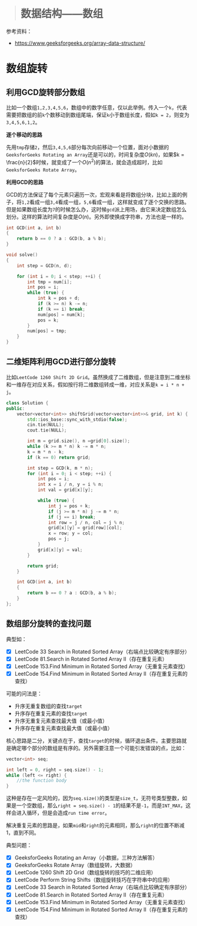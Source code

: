 > # 数据结构——数组

参考资料：

* https://www.geeksforgeeks.org/array-data-structure/

# 数组旋转

## 利用GCD旋转部分数组

比如一个数组`1,2,3,4,5,6`，数组中的数字任意，仅以此举例。传入一个`k`，代表需要把数组的前`k`个数移动到数组尾端，保证`k`小于数组长度，假如`k = 2`，则变为`3,4,5,6,1,2`。

**逐个移动的思路**

先用`tmp`存储`2`，然后`3,4,5,6`部分每次向前移动一个位置，面对小数据的`GeeksforGeeks Rotating an Array`还是可以的，时间复杂度$O(kn)$，如果$k = \frac{n}{2}$时候，就变成了一个$O(n^2)$的算法，就会造成超时，比如`GeeksforGeeks Rotate Array`。

**利用GCD的思路**

GCD的方法保证了每个元素只遍历一次，宏观来看是将数组分块，比如上面的例子，将`1,2`看成一组`3,4`看成一组，`5,6`看成一组，这样就变成了逐个交换的思路。但是如果数组长度为`7`的时候怎么办，这时候`gcd`派上用场，由它来决定数组怎么划分。这样的算法时间复杂度是$O(n)$。另外即使换成字符串，方法也是一样的。

```c++
int GCD(int a, int b)
{
    return b == 0 ? a : GCD(b, a % b);
}

void solve()
{
    int step = GCD(n, d);

    for (int i = 0; i < step; ++i) {
        int tmp = num[i];
        int pos = i;
        while (true) {
            int k = pos + d;
            if (k >= n) k -= n;
            if (k == i) break;
            num[pos] = num[k];
            pos = k;
        }
        num[pos] = tmp;
    }
}
```

## 二维矩阵利用GCD进行部分旋转

比如`LeetCode 1260 Shift 2D Grid`。虽然换成了二维数组，但是注意到二维坐标和一维存在对应关系，假如按行将二维数组转成一维，对应关系是`k = i * n + j`。

```c++
class Solution {
public:
    vector<vector<int>> shiftGrid(vector<vector<int>>& grid, int k) {
        std::ios_base::sync_with_stdio(false);
        cin.tie(NULL);
        cout.tie(NULL);

        int m = grid.size(), n =grid[0].size();
        while (k >= m * n) k -= m * n;
        k = m * n - k;
        if (k == 0) return grid;

        int step = GCD(k, m * n);
        for (int i = 0; i < step; ++i) {
            int pos = i;
            int x = i / n, y = i % n;
            int val = grid[x][y];

            while (true) {
                int j = pos + k;
                if (j >= m * n) j -= m * n;
                if (j == i) break;
                int row = j / n, col = j % n;
                grid[x][y] = grid[row][col];
                x = row; y = col;
                pos = j;
            }
            grid[x][y] = val;
        }

        return grid;
    }

    int GCD(int a, int b)
    {
        return b == 0 ? a : GCD(b, a % b);
    }
};
```

## 数组部分旋转的查找问题

典型如：
- [x] LeetCode 33 Search in Rotated Sorted Array（右端点比较确定有序部分）
- [x] LeetCode 81.Search in Rotated Sorted Array II（存在重复元素）
- [x] LeetCode 153.Find Minimum in Rotated Sorted Array（无重复元素查找）
- [x] LeetCode  154.Find Minimum in Rotated Sorted Array II（存在重复元素的查找）

可能的问法是：

* 升序无重复数组的查找`target`
* 升序存在重复元素的查找`target`
* 升序无重复元素查找最大值（或最小值）
* 升序存在重复元素查找最大值（或最小值）

核心思路是二分，关键点在于，查找`target`的时候，循环退出条件。主要思路就是确定哪个部分的数组是有序的。另外需要注意一个可能引发错误的点，比如：

```c++
vector<int> seq;

int left = 0, right = seq.size() - 1;
while (left <= right) {
    //the function body
}
```

这种是存在一定风险的，因为`seq.size()`的类型是`size_t`，无符号类型整数，如果是一个空数组，那么`right = seq.size() - 1`的结果不是`-1`，而是`INT_MAX`，这样会进入循环，但是会造成`run time error`。

解决重复元素的思路是，如果`mid`和`right`的元素相同，那么`right`的位置不断减1，直到不同。








典型问题：

- [x] GeeksforGeeks Rotating an Array（小数据，三种方法解答）
- [x] GeeksforGeeks Rotate Array（数组旋转，大数据）
- [x] LeetCode 1260 Shift 2D Grid（数组旋转的技巧的二维应用）
- [x] LeetCode Perform String Shifts（数组旋转技巧在字符串中的应用）
- [x] LeetCode 33 Search in Rotated Sorted Array（右端点比较确定有序部分）
- [x] LeetCode 81.Search in Rotated Sorted Array II（存在重复元素）
- [x] LeetCode 153.Find Minimum in Rotated Sorted Array（无重复元素查找）
- [x] LeetCode  154.Find Minimum in Rotated Sorted Array II（存在重复元素的查找）